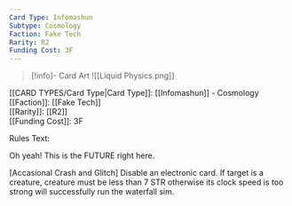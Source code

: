 ```yaml
---
Card Type: Infomashun
Subtype: Cosmology
Faction: Fake Tech
Rarity: R2
Funding Cost: 3F
---
```

> [!info]- Card Art
> ![[Liquid Physics.png]]

[[CARD TYPES/Card Type|Card Type]]: [[Infomashun]] - Cosmology  
[[Faction]]: [[Fake Tech]]  
[[Rarity]]: [[R2]]  
[[Funding Cost]]: 3F  

Rules Text:  

Oh yeah! This is the FUTURE right here.  

[Accasional Crash and Glitch] Disable an electronic card. If target is a creature, creature must be less than 7 STR otherwise its clock speed is too strong will successfully run the waterfall sim.  